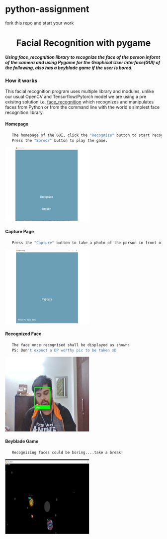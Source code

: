 # python-assignment

fork this repo and start your work 

<h1 align="center">Facial Recognition with pygame</h1>
 <h5 align = "left">Using face_recognition library to recognize the face of the person infornt of the camera and using Pygame for the Graphical User Interface(GUI) of the following, also has a beyblade game if the user is bored.
</h5>

### How it works
This facial recognition program uses multiple library and modules, unlike our usual 
OpenCV and Tensorflow/Pytorch model we are using a pre exisitng solution i.e. 
[face_recognition](https://github.com/ageitgey/face_recognition) which recognizes and manipulates faces from Python or from 
the command line with the world's simplest face recognition library.
#### Homepage
```sh
   The homepage of the GUI, click the "Recognize" button to start recognizing 
   Press the "Bored?" button to play the game.
 ```
 <img src="assets/gui.jpg" alt="FACE RECOG" width = 270px, height = 240px></a>
</div>

#### Capture Page
```sh
   Press the "Capture" button to take a photo of the person in front of the camera which shall then be analyzed
 ```
 <img src="assets/gui2.jpg" alt="FACE RECOG" width = 270px, height = 240px></a>
</div>

#### Recognized Face
```sh
   The face once recognised shall be displayed as shown: 
   PS: Don't expect a DP worthy pic to be taken xD
 ```
 <img src="assets/aah.jpg" alt="FACE RECOG" width = 270px, height = 240px></a>
</div>

#### Beyblade Game
```sh
   Recognizing faces could be boring....take a break!
 ```
 <img src="assets/bey.jpg" alt="FACE RECOG" width = 270px, height = 240px></a>
</div>
